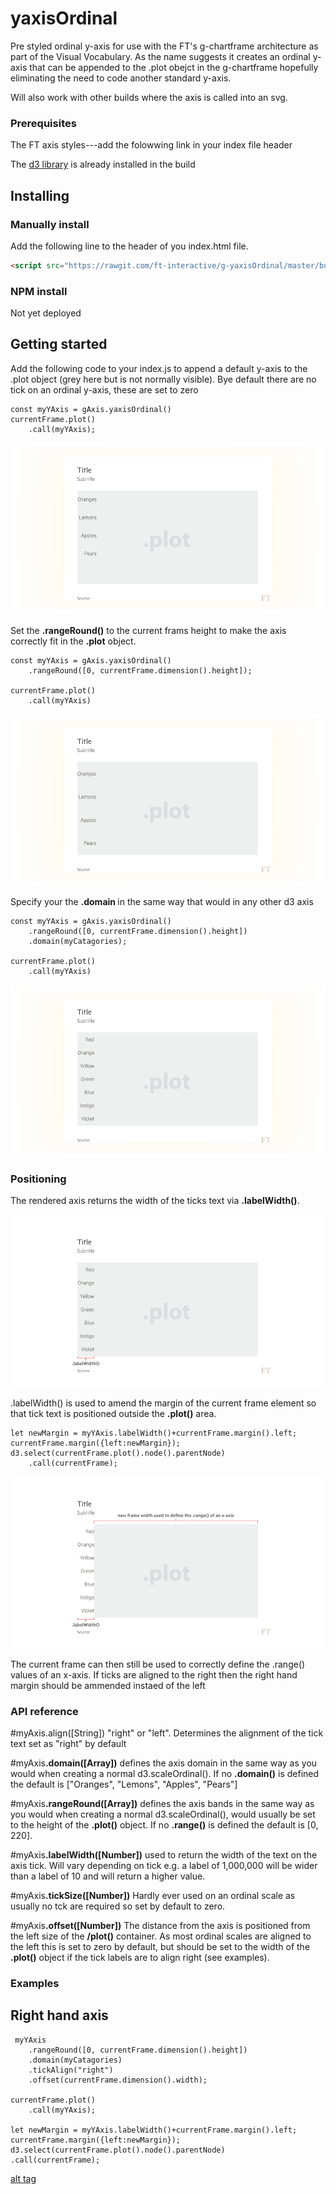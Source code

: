 # yaxisOrdinal

Pre styled ordinal y-axis for use with the FT's g-chartframe architecture as part of the Visual Vocabulary. As the name suggests it creates an ordinal y-axis that can be appended to the .plot obejct in the g-chartframe hopefully eliminating the need to code another standard y-axis.

Will also work with other builds where the axis is called into an svg.


### Prerequisites
The FT axis styles---add the folowwing link in your index file header

The [d3 library](https://d3js.org/) is already installed in the build

## Installing
### Manually install

Add the following line to the header of you index.html file.

``` html
<script src="https://rawgit.com/ft-interactive/g-yaxisOrdinal/master/build/g-yaxisOrdinal.js"> </script>

```


### NPM install
Not yet deployed

## Getting started
Add the following code to your index.js to append a default y-axis to the .plot object (grey here but is not normally visible). Bye default there are no tick on an ordinal y-axis, these are set to zero

```
const myYAxis = gAxis.yaxisOrdinal()
currentFrame.plot()
	.call(myYAxis);
```

![alt tag](https://github.com/ft-interactive/g-yaxisOrdinal/blob/master/images/default.png)

Set the <b>.rangeRound()</b> to the current frams height to make the axis correctly fit in the <b>.plot</b> object.

```
const myYAxis = gAxis.yaxisOrdinal()
    .rangeRound([0, currentFrame.dimension().height]);

currentFrame.plot()
    .call(myYAxis)
```

![alt tag](https://github.com/ft-interactive/g-yaxisOrdinal/blob/master/images/range.png)

Specify your the <b>.domain </b> in the same way that would in any other d3 axis

```
const myYAxis = gAxis.yaxisOrdinal()
    .rangeRound([0, currentFrame.dimension().height])
    .domain(myCatagories);
    
currentFrame.plot()
    .call(myYAxis)
```

![alt tag](https://github.com/ft-interactive/g-yaxisOrdinal/blob/master/images/domain.png)

### Positioning
The rendered axis returns the width of the ticks text via <b>.labelWidth()</b>.

![alt tag](https://github.com/ft-interactive/g-yaxisOrdinal/blob/master/images/labelWidth.png)

.labelWidth() is used to amend the margin of the current frame element so that tick text is positioned outside the <b>.plot()</b> area.

```
let newMargin = myYAxis.labelWidth()+currentFrame.margin().left;
currentFrame.margin({left:newMargin});
d3.select(currentFrame.plot().node().parentNode)
    .call(currentFrame);
```

![alt tag](https://github.com/ft-interactive/g-yaxisOrdinal/blob/master/images/newWidth.png)

The current frame can then still be used to correctly define the .range() values of an x-axis. If ticks are aligned to the right then the right hand margin should be ammended instaed of the left

### API reference

#myAxis.align([String]) "right" or "left". Determines the alignment of the tick text set as "right" by default

#myAxis<b>.domain([Array])</b> defines the axis domain in the same way as you would when creating a normal d3.scaleOrdinal(). If no <b>.domain()</b> is defined the default is ["Oranges", "Lemons", "Apples", "Pears"]

#myAxis<b>.rangeRound([Array])</b> defines the axis bands in the same way as you would when creating a normal d3.scaleOrdinal(), would usually be set to the height of the <b>.plot()</b> object. If no <b>.range()</b> is defined the default is [0, 220].

#myAxis<b>.labelWidth([Number])</b> used to return the width of the text on the axis tick. Will vary depending on tick e.g. a label of 1,000,000 will be wider than a label of 10 and will return a higher value.

#myAxis<b>.tickSize([Number])</b> Hardly ever used on an ordinal scale as usually no tck are required so set by default to zero.

#myAxis<b>.offset([Number])</b> The distance from the axis is positioned from the left size of the <b>/plot()</b> container. As most ordinal scales are aligned to the left this is set to zero by default, but should be set to the width of the <b>.plot()</b> object if the tick labels are to align right (see examples).

### Examples

## Right hand axis

```
 myYAxis
    .rangeRound([0, currentFrame.dimension().height])
    .domain(myCatagories)
    .tickAlign("right")
    .offset(currentFrame.dimension().width);

currentFrame.plot()
    .call(myYAxis);

let newMargin = myYAxis.labelWidth()+currentFrame.margin().left;
currentFrame.margin({left:newMargin});
d3.select(currentFrame.plot().node().parentNode)
.call(currentFrame);
```

[alt tag](https://github.com/ft-interactive/g-yaxisOrdinal/blob/master/images/rightHand.png)

